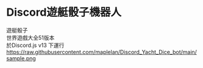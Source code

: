 # Discord遊艇骰子機器人
遊艇骰子\
世界遊戲大全51版本\
於Discord.js v13 下運行
https://raw.githubusercontent.com/maplelan/Discord_Yacht_Dice_bot/main/sample.png
